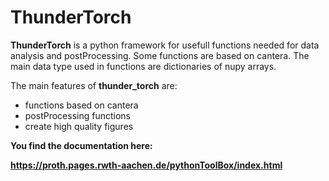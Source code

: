 # ThunderTorch

**ThunderTorch** is a python framework for usefull functions needed for data 
analysis and postProcessing.
Some functions are based on cantera.
The main data type used in functions are dictionaries of nupy arrays.

The main features of **thunder_torch** are:

* functions based on cantera
* postProcessing functions
* create high quality figures

**You find the documentation here:**

**https://proth.pages.rwth-aachen.de/pythonToolBox/index.html**

